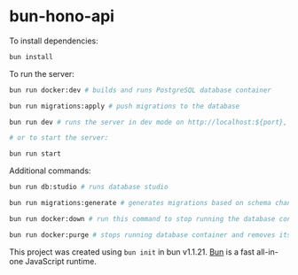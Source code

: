 # bun-hono-api

To install dependencies:

```bash
bun install
```

To run the server:

```bash
bun run docker:dev # builds and runs PostgreSQL database container

bun run migrations:apply # push migrations to the database

bun run dev # runs the server in dev mode on http://localhost:${port}, default port: 3000

# or to start the server:

bun run start
```
Additional commands:

```bash
bun run db:studio # runs database studio

bun run migrations:generate # generates migrations based on schema changes

bun run docker:down # run this command to stop running the database container

bun run docker:purge # stops running database container and removes its volumes !Run only if necessary

```

This project was created using `bun init` in bun v1.1.21. [Bun](https://bun.sh) is a fast all-in-one JavaScript runtime.
